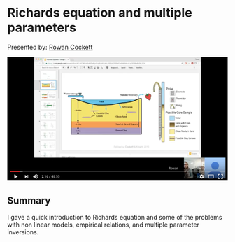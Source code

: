 # Richards equation and multiple parameters

Presented by: [Rowan Cockett](https://github.com/rowanc1)

[![2016-11-22](image.png)](https://youtu.be/2xSKccieMfg)

## Summary

I gave a quick introduction to Richards equation and some of the problems with non linear models, empirical relations, and multiple parameter inversions.



